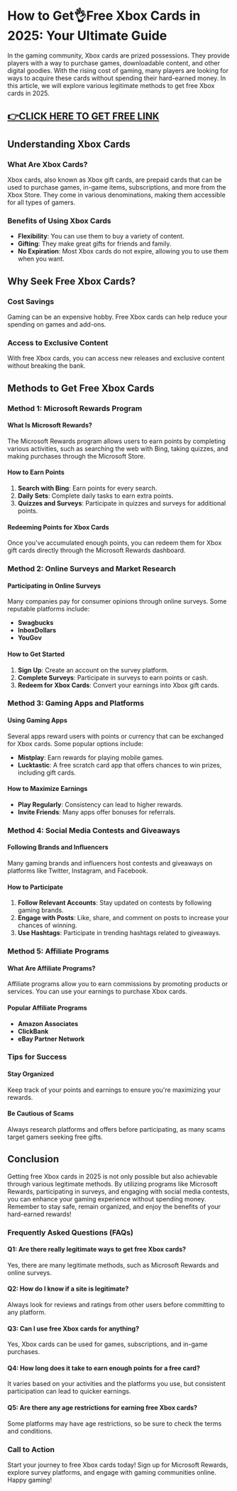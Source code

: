 # How to Get👌Free Xbox Cards in 2025: Your Ultimate Guide

In the gaming community, Xbox cards are prized possessions. They provide players with a way to purchase games, downloadable content, and other digital goodies. With the rising cost of gaming, many players are looking for ways to acquire these cards without spending their hard-earned money. In this article, we will explore various legitimate methods to get free Xbox cards in 2025. 

[👉CLICK HERE TO GET FREE LINK ](https://ebdsolutionx.com/alloffer/)
-

## Understanding Xbox Cards

### What Are Xbox Cards?

Xbox cards, also known as Xbox gift cards, are prepaid cards that can be used to purchase games, in-game items, subscriptions, and more from the Xbox Store. They come in various denominations, making them accessible for all types of gamers.

### Benefits of Using Xbox Cards

- **Flexibility**: You can use them to buy a variety of content.
- **Gifting**: They make great gifts for friends and family.
- **No Expiration**: Most Xbox cards do not expire, allowing you to use them when you want.

## Why Seek Free Xbox Cards?

### Cost Savings

Gaming can be an expensive hobby. Free Xbox cards can help reduce your spending on games and add-ons.

### Access to Exclusive Content

With free Xbox cards, you can access new releases and exclusive content without breaking the bank.

## Methods to Get Free Xbox Cards

### Method 1: Microsoft Rewards Program

#### What Is Microsoft Rewards?

The Microsoft Rewards program allows users to earn points by completing various activities, such as searching the web with Bing, taking quizzes, and making purchases through the Microsoft Store.

#### How to Earn Points

1. **Search with Bing**: Earn points for every search.
2. **Daily Sets**: Complete daily tasks to earn extra points.
3. **Quizzes and Surveys**: Participate in quizzes and surveys for additional points.

#### Redeeming Points for Xbox Cards

Once you've accumulated enough points, you can redeem them for Xbox gift cards directly through the Microsoft Rewards dashboard.

### Method 2: Online Surveys and Market Research

#### Participating in Online Surveys

Many companies pay for consumer opinions through online surveys. Some reputable platforms include:

- **Swagbucks**
- **InboxDollars**
- **YouGov**

#### How to Get Started

1. **Sign Up**: Create an account on the survey platform.
2. **Complete Surveys**: Participate in surveys to earn points or cash.
3. **Redeem for Xbox Cards**: Convert your earnings into Xbox gift cards.

### Method 3: Gaming Apps and Platforms

#### Using Gaming Apps

Several apps reward users with points or currency that can be exchanged for Xbox cards. Some popular options include:

- **Mistplay**: Earn rewards for playing mobile games.
- **Lucktastic**: A free scratch card app that offers chances to win prizes, including gift cards.

#### How to Maximize Earnings

- **Play Regularly**: Consistency can lead to higher rewards.
- **Invite Friends**: Many apps offer bonuses for referrals.

### Method 4: Social Media Contests and Giveaways

#### Following Brands and Influencers

Many gaming brands and influencers host contests and giveaways on platforms like Twitter, Instagram, and Facebook. 

#### How to Participate

1. **Follow Relevant Accounts**: Stay updated on contests by following gaming brands.
2. **Engage with Posts**: Like, share, and comment on posts to increase your chances of winning.
3. **Use Hashtags**: Participate in trending hashtags related to giveaways.

### Method 5: Affiliate Programs

#### What Are Affiliate Programs?

Affiliate programs allow you to earn commissions by promoting products or services. You can use your earnings to purchase Xbox cards.

#### Popular Affiliate Programs

- **Amazon Associates**
- **ClickBank**
- **eBay Partner Network**

### Tips for Success

#### Stay Organized

Keep track of your points and earnings to ensure you're maximizing your rewards.

#### Be Cautious of Scams

Always research platforms and offers before participating, as many scams target gamers seeking free gifts.

## Conclusion

Getting free Xbox cards in 2025 is not only possible but also achievable through various legitimate methods. By utilizing programs like Microsoft Rewards, participating in surveys, and engaging with social media contests, you can enhance your gaming experience without spending money. Remember to stay safe, remain organized, and enjoy the benefits of your hard-earned rewards!

### Frequently Asked Questions (FAQs)

#### Q1: Are there really legitimate ways to get free Xbox cards?

Yes, there are many legitimate methods, such as Microsoft Rewards and online surveys.

#### Q2: How do I know if a site is legitimate?

Always look for reviews and ratings from other users before committing to any platform.

#### Q3: Can I use free Xbox cards for anything?

Yes, Xbox cards can be used for games, subscriptions, and in-game purchases.

#### Q4: How long does it take to earn enough points for a free card?

It varies based on your activities and the platforms you use, but consistent participation can lead to quicker earnings.

#### Q5: Are there any age restrictions for earning free Xbox cards?

Some platforms may have age restrictions, so be sure to check the terms and conditions.

### Call to Action

Start your journey to free Xbox cards today! Sign up for Microsoft Rewards, explore survey platforms, and engage with gaming communities online. Happy gaming!
